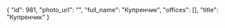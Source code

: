 {
    "id": 981,
    "photo_url": "",
    "full_name": "Купренчик",
    "offices": [],
    "title": "Купренчик"
}